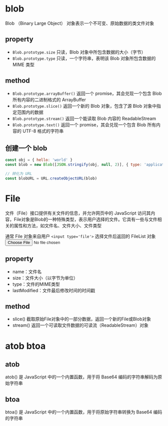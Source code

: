 # blob

Blob （Binary Large Object） 对象表示一个不可变、原始数据的类文件对象

## property

* `Blob.prototype.size` 只读，Blob 对象中所包含数据的大小（字节）
* `Blob.prototype.type` 只读，一个字符串，表明该 Blob 对象所包含数据的 MIME 类型

## method
* `Blob.prototype.arrayBuffer()` 返回一个 promise，其会兑现一个包含 Blob 所有内容的二进制格式的 ArrayBuffer
* `Blob.prototype.slice()` 返回一个新的 Blob 对象，包含了源 Blob 对象中指定范围内的数据
* `Blob.prototype.stream()` 返回一个能读取 Blob 内容的 ReadableStream
* `Blob.prototype.text()` 返回一个 promise，其会兑现一个包含 Blob 所有内容的 UTF-8 格式的字符串

## 创建一个 blob

```js
const obj = { hello: 'world' }
const blob = new Blob([JSON.stringify(obj, null, 2)], { type: 'application/json' })

// 转化为 URL
const blobURL = URL.createObjectURL(blob)
```

# File

文件（File）接口提供有关文件的信息，并允许网页中的 JavaScript 访问其内容，File对象是Blob的一种特殊类型，表示用户选择的文件。它具有一些与文件相关的属性和方法，如文件名、文件大小、文件类型

通常 File 对象来自用户 `<input type='file'>` 选择文件后返回的 FileList 对象 <input type='file'>

## property

* name：文件名
* size：文件大小（以字节为单位）
* type：文件的MIME类型
* lastModified：文件最后修改时间的时间戳

## method
* slice() 截取原始File对象中的一部分数据，返回一个新的File或Blob对象
* stream() 返回一个可读取文件数据的可读流（ReadableStream）对象

# atob btoa

## atob

atob() 是 JavaScript 中的一个内置函数，用于将 Base64 编码的字符串解码为原始字符串

## btoa
btoa() 是 JavaScript 中的一个内置函数，用于将原始字符串转换为 Base64 编码的字符串
